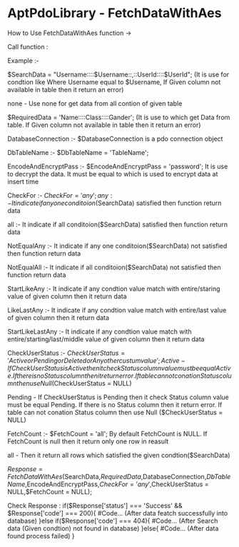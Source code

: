 # AptPdoLibrary - FetchDataWithAes

How to Use FetchDataWithAes function ->

Call function :

Example :-

$SearchData = "Username::::$Username::,::UserId::::$UserId"; (It is use for condtion like Where Username equal to $Username, If Given column not available in table then it return an error)

none - Use none for get data from all contion of given table

$RequiredData = 'Name::::Class::::Gander'; (It is use to which get Data from table. If Given column not available in table then it return an error)

DatabaseConnection :-
$DatabaseConnection is a pdo connection object

DbTableName :-
$DbTableName = 'TableName';

EncodeAndEncryptPass :-
$EncodeAndEncryptPass = 'password';
It is use to decrypt the data. It must be equal to which is used to encrypt data at insert time 

CheckFor :-
$CheckFor = 'any';
any :- It indicate if any one conditoion($SearchData) satisfied then function return data

all :- It indicate if all conditoion($SearchData) satisfied then function return data

NotEqualAny :- It indicate if any one conditoion($SearchData) not satisfied then function return data

NotEqualAll :- It indicate if all conditoion($SearchData) not satisfied then function return data

StartLikeAny :- It indicate if any condtion value match with entire/staring value of given column then it return data

LikeLastAny :- It indicate if any condtion value match with entire/last value of given column then it return data 

StartLikeLastAny :- It indicate if any condtion value match with entire/starting/last/middle value of given column then it return data

CheckUserStatus :-
$CheckUserStatus = 'Active or Pending or Deleted or Any other custum value';
Active - If CheckUserStatus is Active then it check Status column value must be equal Active. If there is no Status column then it return error. If table can not conation Status column then use Null ($CheckUserStatus = NULL)

Pending - If CheckUserStatus is Pending then it check Status column value must be equal Pending. If there is no Status column then it return error. If table can not conation Status column then use Null ($CheckUserStatus = NULL)

FetchCount :-
$FetchCount = 'all';
By default FetchCount  is NULL. If FetchCount is null then it return only one row in reasult

all - Then it return all rows which satisfied the given condtion($SearchData)

$Response = FetchDataWithAes($SearchData,$RequiredData,$DatabaseConnection,$DbTableName,$EncodeAndEncryptPass,$CheckFor = 'any' ,$CheckUserStatus = NULL,$FetchCount = NULL);

Check Response :
if($Response['status'] === 'Success' && $Response['code'] === 200){
  #Code... (After data featch successfully into database)
}else if($Response['code'] === 404){
  #Code... (After Search data (Given condtion) not found in database)
}else{
  #Code...  (After data found process failed)
}
